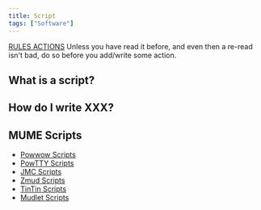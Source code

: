 ```yaml
---
title: Script
tags: ["Software"]
---
```

[RULES ACTIONS](http://mume.org/wiki/index.php/Rules_Actions) Unless you
have read it before, and even then a re-read isn't bad, do so before you
add/write some action.

## What is a script?

## How do I write XXX?

## MUME Scripts

- [Powwow Scripts](Powwow_Scripts "wikilink")
- [PowTTY Scripts](PowTTY_Scripts "wikilink")
- [JMC Scripts](JMC_Scripts "wikilink")
- [Zmud Scripts](Zmud_Scripts "wikilink")
- [TinTin Scripts](TinTin_Scripts "wikilink")
- [Mudlet Scripts](Mudlet_Scripts "wikilink")
